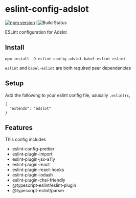 # eslint-config-adslot

[![npm version](https://badge.fury.io/js/eslint-config-adslot.svg)](https://badge.fury.io/js/eslint-config-adslot)
[![Build Status](https://github.com/Adslot/eslint-config-adslot/workflows/Node.js%20CI/badge.svg)

ESLint configuration for Adslot

## Install

```
npm install -D eslint-config-adslot babel-eslint eslint
```

`eslint` and `babel-eslint` are both required peer dependencies

## Setup

Add the following to your eslint config file, ususally `.eslintrc`,

```
{
  "extends": "adslot"
}
```

## Features

This config includes

- eslint-config-prettier
- eslint-plugin-import
- eslint-plugin-jsx-a11y
- eslint-plugin-react
- eslint-plugin-react-hooks
- eslint-plugin-lodash
- eslint-plugin-chai-friendly
- @typescript-eslint/eslint-plugin
- @typescript-eslint/parser
